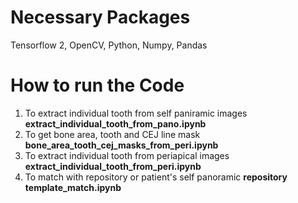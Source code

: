 # Necessary Packages
Tensorflow 2, OpenCV, Python, Numpy, Pandas
# How to run the Code
1. To extract individual tooth from self paniramic images <b> extract_individual_tooth_from_pano.ipynb</b>
3. To get bone area, tooth and CEJ line mask <b>bone_area_tooth_cej_masks_from_peri.ipynb</b>
4. To extract individual tooth from periapical images <b>extract_individual_tooth_from_peri.ipynb</b>
5. To match with repository or patient's self panoramic <b>repository template_match.ipynb</b>
